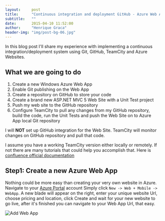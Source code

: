 ```yaml
---
layout:     post
title:      "Continuous integration and deployment GitHub - Azure Web Apps and TeamCity"
subtitle:   ""
date:       2015-04-10 11:52:00
author:     "Henrique Graca"
header-img: "img/post-bg-06.jpg"
---
```

In this blog post I'll share my experience with implementing a continuous integration/deployment system using Git, GitHub, TeamCity and Azure Websites.
## What we are going to do ##
1. Create a new Windows Azure Web App
2. Enable Git publishing on the Web App 
3. Create a repository on GitHub to store your code
4. Create a brand new ASP.NET MVC 5 Web Site with a Unit Test project
5. Push my web site to the GitHub repository
6. Configure TeamCity to pull any changes from my GitHub repository, build the code, run the Unit Tests and push the Web Site on to Azure App local Git repository

I will **NOT** set up GitHub integration for the Web Site. TeamCity will monitor changes on GitHub repository and pull that code.

I assume you have a working TeamCity version either locally or remotely. If not there are many tutorials that could help you accomplish that. Here is [confluence official documentation](https://confluence.jetbrains.com/display/TCD9/Installing+and+Configuring+the+TeamCity+Server "Installing and Configuring the TeamCity Server") 

## Step1: Create a new Azure Web App ##

Nothing could be more easy than creating your very own website in Azure. Navigate to your [Azure Portal](http://portal.azure.com "Azure Portal") account Simply click `New -> Web + Mobile -> WebApp`. A new blade will appear on the right, enter your unique website Url, choose pricing and location, click Create and wait for your new website to go live, after it's finished you can navigate to your Web App Url, that easy.

![Add Web App](https://www.dropbox.com/s/1in2tpdrsq97ejg/Screenshot%202015-04-10%2011.40.46.png?dl=0) 
